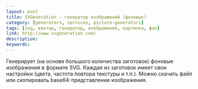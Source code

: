 ```yaml
---
layout: post
title: SVGeneration — генератор изображений (фоновых)
category: [generators, services, picture-generators]
tags: [svg, вектор, генератор, изображения, картинка, фон]
link: http://www.svgeneration.com/
description:
keywords:
---
```


<p>Генерирует (на основе большого количества заготовок) фоновые изображения в формате SVG. Каждая из заготовок имеет свои настройки (цвета, частота повтора текстуры и т.п.). Можно скачать файл или скопировать base64-представление изображения.</p>
